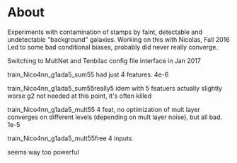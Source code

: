 About
=====

Experiments with contamination of stamps by faint, detectable and undetectable "background" galaxies.
Working on this with Nicolas, Fall 2016
Led to some bad conditional biases, probably did never really converge.


Switching to MultNet and Tenbilac config file interface in Jan 2017


train_Nico4nn_g1ada5_sum55
had just 4 features.
4e-6

train_Nico4nn_g1ada5_sum55really5
idem with 5 featuers
actually slightly worse
g2 not needed at this point, it's often killed


train_Nico4nn_g1ada5_mult55
4 feat, no optimization of mult layer
converges on different levels (depending on mult layer noise), but all bad. 1e-5



train_Nico4nn_g1ada5_mult55free
4 inputs

seems way too powerful





